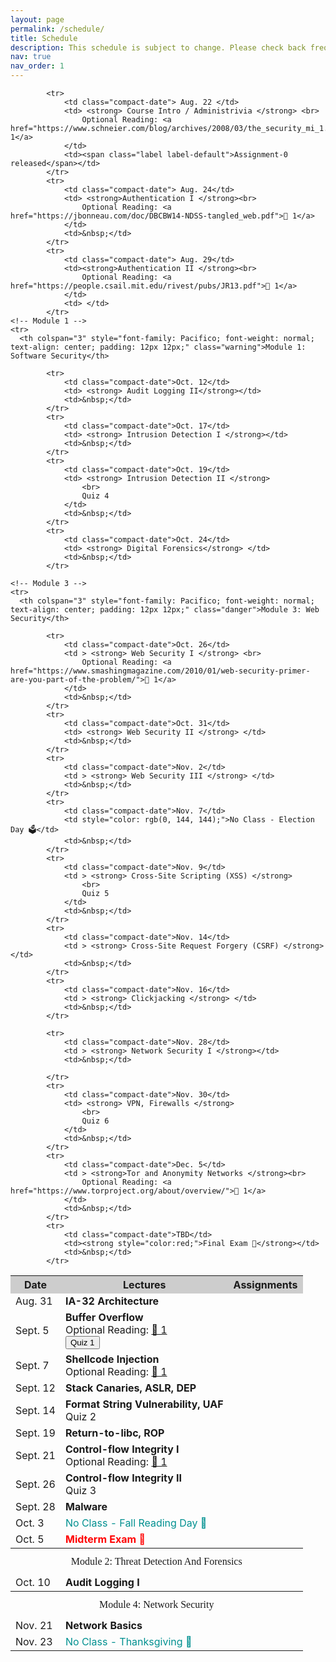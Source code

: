 ```yaml
---
layout: page
permalink: /schedule/
title: Schedule
description: This schedule is subject to change. Please check back frequently. Major changes will be announced in class.
nav: true
nav_order: 1
---
```


<table class="table table-bordered table-hover table-condensed">
            <tr style="background-color: rgb(205, 205, 205);">
                <th>Date</th>
                <th>Lectures</th>
                <th>Assignments</th>
            </tr>

            <tr>
                <td class="compact-date"> Aug. 22 </td>
                <td> <strong> Course Intro / Administrivia </strong> <br>
                    Optional Reading: <a href="https://www.schneier.com/blog/archives/2008/03/the_security_mi_1.html">🔗 1</a>
                </td>
                <td><span class="label label-default">Assignment-0 released</span></td>
            </tr>
            <tr>
                <td class="compact-date"> Aug. 24</td>
                <td> <strong>Authentication I </strong><br>
                    Optional Reading: <a href="https://jbonneau.com/doc/DBCBW14-NDSS-tangled_web.pdf">🔗 1</a>
                </td>
                <td>&nbsp;</td>
            </tr>
            <tr>
                <td class="compact-date"> Aug. 29</td>
                <td><strong>Authentication II </strong><br>
                    Optional Reading: <a href="https://people.csail.mit.edu/rivest/pubs/JR13.pdf">🔗 1</a>
                </td>
                <td> </td>
            </tr>
    <!-- Module 1 -->
    <tr>
      <th colspan="3" style="font-family: Pacifico; font-weight: normal; text-align: center; padding: 12px 12px;" class="warning">Module 1: Software Security</th>
  </tr>
            <tr>
                <td class="compact-date"> Aug. 31</td>
                <td ><strong>IA-32 Architecture</strong></td>
                <td>&nbsp;</td>
            </tr>
            <tr>
                <td class="compact-date">Sept. 5</td>
                <td ><strong>Buffer Overflow</strong><br>
                    Optional Reading: <a href="https://inst.eecs.berkeley.edu/~cs161/fa08/papers/stack_smashing.pdf">🔗 1</a>
                    <br>
                    <button type="button" class="btn btn-primary">Quiz <span class="badge">1</span></button>
                </td>
                <td></td>
            </tr>
            <tr>
                <td class="compact-date">Sept. 7</td>
                <td > <strong>Shellcode Injection </strong><br>
                    Optional Reading: <a href="https://inst.eecs.berkeley.edu/~cs161/fa08/papers/stack_smashing.pdf">🔗 1</a>
                </td>
                <td>&nbsp;</td>
            </tr>
            <tr>
                <td class="compact-date">Sept. 12</td>
                <td > <strong> Stack Canaries, ASLR, DEP </strong></td>
                <td></td>
            </tr>
            <tr>
                <td class="compact-date">Sept. 14</td>
                <td> <strong> Format String Vulnerability, UAF </strong>
                    <br>
                    <span class="label label-warning">Quiz 2</span>
                </td>
                <td>&nbsp;</td>
            </tr>
            <tr>
                <td class="compact-date">Sept. 19</td>
                <td > <strong> Return-to-libc, ROP</strong></td>
                <td>&nbsp;</td>
            </tr>
            <tr>
                <td class="compact-date">Sept. 21</td>
                <td > <strong> Control-flow Integrity I </strong><br>
                    Optional Reading: <a href="p340-abadi.pdf">🔗 1</a>
                </td>
                <td>&nbsp;</td>
            </tr>
            <tr>
                <td class="compact-date">Sept. 26</td>
                <td > <strong> Control-flow Integrity II </strong>
                    <br>
                    Quiz 3
                </td>
                <td></td>
            </tr>
            <tr>
                <td class="compact-date">Sept. 28</td>
                <td> <strong> Malware </strong></td>
                <td>&nbsp;</td>
            </tr>
            <tr>
                <td class="compact-date">Oct. 3</td>
                <td style="color: rgb(0, 144, 144);">No Class - Fall Reading Day 🍂</td>
                <td>&nbsp;</td>
            </tr>
            <tr>
                <td class="compact-date">Oct. 5</td>
                <td><strong style="color:red;">Midterm Exam 📕</strong></td>
                <td>&nbsp;</td>
            </tr>
    <!-- Module 2 -->
    <tr>
      <th colspan="3" style="font-family: Pacifico; font-weight: normal; text-align: center;  padding: 12px 12px;" class="active" >Module 2: Threat Detection And Forensics</th>
  </tr>
            <tr>
                <td class="compact-date">Oct. 10</td>
                <td> <strong> Audit Logging I </strong></td>
                <td>&nbsp;</td>
            </tr>


            <tr>
                <td class="compact-date">Oct. 12</td>
                <td> <strong> Audit Logging II</strong></td>
                <td>&nbsp;</td>
            </tr>
            <tr>
                <td class="compact-date">Oct. 17</td>
                <td> <strong> Intrusion Detection I </strong></td>
                <td>&nbsp;</td>
            </tr>
            <tr>
                <td class="compact-date">Oct. 19</td>
                <td> <strong> Intrusion Detection II </strong> 
                    <br>
                    Quiz 4
                </td>
                <td>&nbsp;</td>
            </tr>
            <tr>
                <td class="compact-date">Oct. 24</td>
                <td> <strong> Digital Forensics</strong> </td>
                <td>&nbsp;</td>
            </tr>

    <!-- Module 3 -->
    <tr>
      <th colspan="3" style="font-family: Pacifico; font-weight: normal; text-align: center; padding: 12px 12px;" class="danger">Module 3: Web Security</th>
  </tr>

            <tr>
                <td class="compact-date">Oct. 26</td>
                <td > <strong> Web Security I </strong> <br>
                    Optional Reading: <a href="https://www.smashingmagazine.com/2010/01/web-security-primer-are-you-part-of-the-problem/">🔗 1</a>
                </td>
                <td>&nbsp;</td>
            </tr>
            <tr>
                <td class="compact-date">Oct. 31</td>
                <td> <strong> Web Security II </strong> </td>
                <td>&nbsp;</td>
            </tr>
            <tr>
                <td class="compact-date">Nov. 2</td>
                <td > <strong> Web Security III </strong> </td>
                <td>&nbsp;</td>
            </tr>
            <tr>
                <td class="compact-date">Nov. 7</td>
                <td style="color: rgb(0, 144, 144);">No Class - Election Day 🗳️</td>
                <td>&nbsp;</td>
            </tr>
            <tr>
                <td class="compact-date">Nov. 9</td>
                <td > <strong> Cross-Site Scripting (XSS) </strong> 
                    <br>
                    Quiz 5
                </td>
                <td>&nbsp;</td>
            </tr>
            <tr>
                <td class="compact-date">Nov. 14</td>
                <td > <strong> Cross-Site Request Forgery (CSRF) </strong> </td>
                <td>&nbsp;</td>
            </tr>
            <tr>
                <td class="compact-date">Nov. 16</td>
                <td > <strong> Clickjacking </strong> </td>
                <td>&nbsp;</td>
            </tr>
   <!-- Module 4 -->
    
   <tr>
    <th colspan="3" style="font-family: Pacifico; font-weight: normal; text-align: center; padding: 12px 12px;" class="success" >Module 4: Network Security</th>
</tr>
            <tr>
                <td class="compact-date">Nov. 21</td>
                <td ><strong> Network Basics </strong></td>
                <td>&nbsp;</td>
            </tr>
            <tr>
                <td class="compact-date">Nov. 23</td>
                <td style="color: rgb(0, 144, 144);">No Class - Thanksgiving 🦃</td>
                <td>&nbsp;</td>
            </tr>
 
            <tr>
                <td class="compact-date">Nov. 28</td>
                <td > <strong> Network Security I </strong></td>
                <td>&nbsp;</td>

            </tr>
            <tr>
                <td class="compact-date">Nov. 30</td>
                <td> <strong> VPN, Firewalls </strong> 
                    <br>
                    Quiz 6
                </td>
                <td>&nbsp;</td>
            </tr>
            <tr>
                <td class="compact-date">Dec. 5</td>
                <td > <strong>Tor and Anonymity Networks </strong><br>
                    Optional Reading: <a href="https://www.torproject.org/about/overview/">🔗 1</a>
                </td>
                <td>&nbsp;</td>
            </tr>
            <tr>
                <td class="compact-date">TBD</td>
                <td><strong style="color:red;">Final Exam 📝</strong></td>
                <td>&nbsp;</td>
            </tr>
</table>

